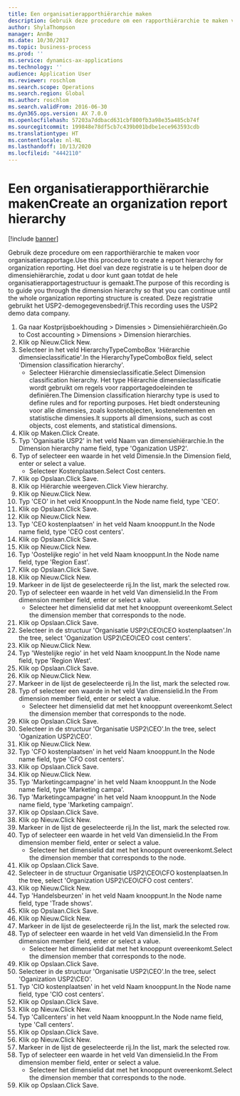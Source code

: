 ```yaml
---
title: Een organisatierapporthiërarchie maken
description: Gebruik deze procedure om een rapporthiërarchie te maken voor organisatierapportage.
author: ShylaThompson
manager: AnnBe
ms.date: 10/30/2017
ms.topic: business-process
ms.prod: ''
ms.service: dynamics-ax-applications
ms.technology: ''
audience: Application User
ms.reviewer: roschlom
ms.search.scope: Operations
ms.search.region: Global
ms.author: roschlom
ms.search.validFrom: 2016-06-30
ms.dyn365.ops.version: AX 7.0.0
ms.openlocfilehash: 57203a7ddbacd631cbf800fb3a98e35a485cb74f
ms.sourcegitcommit: 199848e78df5cb7c439b001bdbe1ece963593cdb
ms.translationtype: HT
ms.contentlocale: nl-NL
ms.lasthandoff: 10/13/2020
ms.locfileid: "4442110"
---
```

# <a name="create-an-organization-report-hierarchy"></a><span data-ttu-id="efb77-103">Een organisatierapporthiërarchie maken</span><span class="sxs-lookup"><span data-stu-id="efb77-103">Create an organization report hierarchy</span></span>

[!include [banner](../../includes/banner.md)]

<span data-ttu-id="efb77-104">Gebruik deze procedure om een rapporthiërarchie te maken voor organisatierapportage.</span><span class="sxs-lookup"><span data-stu-id="efb77-104">Use this procedure to create a report hierarchy for organization reporting.</span></span> <span data-ttu-id="efb77-105">Het doel van deze registratie is u te helpen door de dimensiehiërarchie, zodat u door kunt gaan totdat de hele organisatierapportagestructuur is gemaakt.</span><span class="sxs-lookup"><span data-stu-id="efb77-105">The purpose of this recording is to guide you through the dimension hierarchy so that you can continue until the whole organization reporting structure is created.</span></span> <span data-ttu-id="efb77-106">Deze registratie gebruikt het USP2-demogegevensbedrijf.</span><span class="sxs-lookup"><span data-stu-id="efb77-106">This recording uses the USP2 demo data company.</span></span>

1. <span data-ttu-id="efb77-107">Ga naar Kostprijsboekhouding > Dimensies > Dimensiehiërarchieën.</span><span class="sxs-lookup"><span data-stu-id="efb77-107">Go to Cost accounting > Dimensions > Dimension hierarchies.</span></span>
2. <span data-ttu-id="efb77-108">Klik op Nieuw.</span><span class="sxs-lookup"><span data-stu-id="efb77-108">Click New.</span></span>
3. <span data-ttu-id="efb77-109">Selecteer in het veld HierarchyTypeComboBox 'Hiërarchie dimensieclassificatie'.</span><span class="sxs-lookup"><span data-stu-id="efb77-109">In the HierarchyTypeComboBox field, select 'Dimension classification hierarchy'.</span></span>
    * <span data-ttu-id="efb77-110">Selecteer Hiërarchie dimensieclassificatie.</span><span class="sxs-lookup"><span data-stu-id="efb77-110">Select Dimension classification hierarchy.</span></span> <span data-ttu-id="efb77-111">Het type Hiërarchie dimensieclassificatie wordt gebruikt om regels voor rapportagedoeleinden te definiëren.</span><span class="sxs-lookup"><span data-stu-id="efb77-111">The Dimension classification hierarchy type is used to define rules and for reporting purposes.</span></span> <span data-ttu-id="efb77-112">Het biedt ondersteuning voor alle dimensies, zoals kostenobjecten, kostenelementen en statistische dimensies.</span><span class="sxs-lookup"><span data-stu-id="efb77-112">It supports all dimensions, such as cost objects, cost elements, and statistical dimensions.</span></span>  
4. <span data-ttu-id="efb77-113">Klik op Maken.</span><span class="sxs-lookup"><span data-stu-id="efb77-113">Click Create.</span></span>
5. <span data-ttu-id="efb77-114">Typ 'Oganisatie USP2' in het veld Naam van dimensiehiërarchie.</span><span class="sxs-lookup"><span data-stu-id="efb77-114">In the Dimension hierarchy name field, type 'Oganization USP2'.</span></span>
6. <span data-ttu-id="efb77-115">Typ of selecteer een waarde in het veld Dimensie.</span><span class="sxs-lookup"><span data-stu-id="efb77-115">In the Dimension field, enter or select a value.</span></span>
    * <span data-ttu-id="efb77-116">Selecteer Kostenplaatsen.</span><span class="sxs-lookup"><span data-stu-id="efb77-116">Select Cost centers.</span></span>  
7. <span data-ttu-id="efb77-117">Klik op Opslaan.</span><span class="sxs-lookup"><span data-stu-id="efb77-117">Click Save.</span></span>
8. <span data-ttu-id="efb77-118">Klik op Hiërarchie weergeven.</span><span class="sxs-lookup"><span data-stu-id="efb77-118">Click View hierarchy.</span></span>
9. <span data-ttu-id="efb77-119">Klik op Nieuw.</span><span class="sxs-lookup"><span data-stu-id="efb77-119">Click New.</span></span>
10. <span data-ttu-id="efb77-120">Typ 'CEO' in het veld Knooppunt.</span><span class="sxs-lookup"><span data-stu-id="efb77-120">In the Node name field, type 'CEO'.</span></span>
11. <span data-ttu-id="efb77-121">Klik op Opslaan.</span><span class="sxs-lookup"><span data-stu-id="efb77-121">Click Save.</span></span>
12. <span data-ttu-id="efb77-122">Klik op Nieuw.</span><span class="sxs-lookup"><span data-stu-id="efb77-122">Click New.</span></span>
13. <span data-ttu-id="efb77-123">Typ 'CEO kostenplaatsen' in het veld Naam knooppunt.</span><span class="sxs-lookup"><span data-stu-id="efb77-123">In the Node name field, type 'CEO cost centers'.</span></span>
14. <span data-ttu-id="efb77-124">Klik op Opslaan.</span><span class="sxs-lookup"><span data-stu-id="efb77-124">Click Save.</span></span>
15. <span data-ttu-id="efb77-125">Klik op Nieuw.</span><span class="sxs-lookup"><span data-stu-id="efb77-125">Click New.</span></span>
16. <span data-ttu-id="efb77-126">Typ 'Oostelijke regio' in het veld Naam knooppunt.</span><span class="sxs-lookup"><span data-stu-id="efb77-126">In the Node name field, type 'Region East'.</span></span>
17. <span data-ttu-id="efb77-127">Klik op Opslaan.</span><span class="sxs-lookup"><span data-stu-id="efb77-127">Click Save.</span></span>
18. <span data-ttu-id="efb77-128">Klik op Nieuw.</span><span class="sxs-lookup"><span data-stu-id="efb77-128">Click New.</span></span>
19. <span data-ttu-id="efb77-129">Markeer in de lijst de geselecteerde rij.</span><span class="sxs-lookup"><span data-stu-id="efb77-129">In the list, mark the selected row.</span></span>
20. <span data-ttu-id="efb77-130">Typ of selecteer een waarde in het veld Van dimensielid.</span><span class="sxs-lookup"><span data-stu-id="efb77-130">In the From dimension member field, enter or select a value.</span></span>
    * <span data-ttu-id="efb77-131">Selecteer het dimensielid dat met het knooppunt overeenkomt.</span><span class="sxs-lookup"><span data-stu-id="efb77-131">Select the dimension member that corresponds to the node.</span></span>  
21. <span data-ttu-id="efb77-132">Klik op Opslaan.</span><span class="sxs-lookup"><span data-stu-id="efb77-132">Click Save.</span></span>
22. <span data-ttu-id="efb77-133">Selecteer in de structuur 'Organisatie USP2\CEO\CEO kostenplaatsen'.</span><span class="sxs-lookup"><span data-stu-id="efb77-133">In the tree, select 'Oganization USP2\CEO\CEO cost centers'.</span></span>
23. <span data-ttu-id="efb77-134">Klik op Nieuw.</span><span class="sxs-lookup"><span data-stu-id="efb77-134">Click New.</span></span>
24. <span data-ttu-id="efb77-135">Typ 'Westelijke regio' in het veld Naam knooppunt.</span><span class="sxs-lookup"><span data-stu-id="efb77-135">In the Node name field, type 'Region West'.</span></span>
25. <span data-ttu-id="efb77-136">Klik op Opslaan.</span><span class="sxs-lookup"><span data-stu-id="efb77-136">Click Save.</span></span>
26. <span data-ttu-id="efb77-137">Klik op Nieuw.</span><span class="sxs-lookup"><span data-stu-id="efb77-137">Click New.</span></span>
27. <span data-ttu-id="efb77-138">Markeer in de lijst de geselecteerde rij.</span><span class="sxs-lookup"><span data-stu-id="efb77-138">In the list, mark the selected row.</span></span>
28. <span data-ttu-id="efb77-139">Typ of selecteer een waarde in het veld Van dimensielid.</span><span class="sxs-lookup"><span data-stu-id="efb77-139">In the From dimension member field, enter or select a value.</span></span>
    * <span data-ttu-id="efb77-140">Selecteer het dimensielid dat met het knooppunt overeenkomt.</span><span class="sxs-lookup"><span data-stu-id="efb77-140">Select the dimension member that corresponds to the node.</span></span>  
29. <span data-ttu-id="efb77-141">Klik op Opslaan.</span><span class="sxs-lookup"><span data-stu-id="efb77-141">Click Save.</span></span>
30. <span data-ttu-id="efb77-142">Selecteer in de structuur 'Organisatie USP2\CEO'.</span><span class="sxs-lookup"><span data-stu-id="efb77-142">In the tree, select 'Oganization USP2\CEO'.</span></span>
31. <span data-ttu-id="efb77-143">Klik op Nieuw.</span><span class="sxs-lookup"><span data-stu-id="efb77-143">Click New.</span></span>
32. <span data-ttu-id="efb77-144">Typ 'CFO kostenplaatsen' in het veld Naam knooppunt.</span><span class="sxs-lookup"><span data-stu-id="efb77-144">In the Node name field, type 'CFO cost centers'.</span></span>
33. <span data-ttu-id="efb77-145">Klik op Opslaan.</span><span class="sxs-lookup"><span data-stu-id="efb77-145">Click Save.</span></span>
34. <span data-ttu-id="efb77-146">Klik op Nieuw.</span><span class="sxs-lookup"><span data-stu-id="efb77-146">Click New.</span></span>
35. <span data-ttu-id="efb77-147">Typ 'Marketingcampagne' in het veld Naam knooppunt.</span><span class="sxs-lookup"><span data-stu-id="efb77-147">In the Node name field, type 'Marketing campa'.</span></span>
36. <span data-ttu-id="efb77-148">Typ 'Marketingcampagne' in het veld Naam knooppunt.</span><span class="sxs-lookup"><span data-stu-id="efb77-148">In the Node name field, type 'Marketing campaign'.</span></span>
37. <span data-ttu-id="efb77-149">Klik op Opslaan.</span><span class="sxs-lookup"><span data-stu-id="efb77-149">Click Save.</span></span>
38. <span data-ttu-id="efb77-150">Klik op Nieuw.</span><span class="sxs-lookup"><span data-stu-id="efb77-150">Click New.</span></span>
39. <span data-ttu-id="efb77-151">Markeer in de lijst de geselecteerde rij.</span><span class="sxs-lookup"><span data-stu-id="efb77-151">In the list, mark the selected row.</span></span>
40. <span data-ttu-id="efb77-152">Typ of selecteer een waarde in het veld Van dimensielid.</span><span class="sxs-lookup"><span data-stu-id="efb77-152">In the From dimension member field, enter or select a value.</span></span>
    * <span data-ttu-id="efb77-153">Selecteer het dimensielid dat met het knooppunt overeenkomt.</span><span class="sxs-lookup"><span data-stu-id="efb77-153">Select the dimension member that corresponds to the node.</span></span>  
41. <span data-ttu-id="efb77-154">Klik op Opslaan.</span><span class="sxs-lookup"><span data-stu-id="efb77-154">Click Save.</span></span>
42. <span data-ttu-id="efb77-155">Selecteer in de structuur Organisatie USP2\CEO\CFO kostenplaatsen.</span><span class="sxs-lookup"><span data-stu-id="efb77-155">In the tree, select 'Organization USP2\CEO\CFO cost centers'.</span></span>
43. <span data-ttu-id="efb77-156">Klik op Nieuw.</span><span class="sxs-lookup"><span data-stu-id="efb77-156">Click New.</span></span>
44. <span data-ttu-id="efb77-157">Typ 'Handelsbeurzen' in het veld Naam knooppunt.</span><span class="sxs-lookup"><span data-stu-id="efb77-157">In the Node name field, type 'Trade shows'.</span></span>
45. <span data-ttu-id="efb77-158">Klik op Opslaan.</span><span class="sxs-lookup"><span data-stu-id="efb77-158">Click Save.</span></span>
46. <span data-ttu-id="efb77-159">Klik op Nieuw.</span><span class="sxs-lookup"><span data-stu-id="efb77-159">Click New.</span></span>
47. <span data-ttu-id="efb77-160">Markeer in de lijst de geselecteerde rij.</span><span class="sxs-lookup"><span data-stu-id="efb77-160">In the list, mark the selected row.</span></span>
48. <span data-ttu-id="efb77-161">Typ of selecteer een waarde in het veld Van dimensielid.</span><span class="sxs-lookup"><span data-stu-id="efb77-161">In the From dimension member field, enter or select a value.</span></span>
    * <span data-ttu-id="efb77-162">Selecteer het dimensielid dat met het knooppunt overeenkomt.</span><span class="sxs-lookup"><span data-stu-id="efb77-162">Select the dimension member that corresponds to the node.</span></span>  
49. <span data-ttu-id="efb77-163">Klik op Opslaan.</span><span class="sxs-lookup"><span data-stu-id="efb77-163">Click Save.</span></span>
50. <span data-ttu-id="efb77-164">Selecteer in de structuur 'Organisatie USP2\CEO'.</span><span class="sxs-lookup"><span data-stu-id="efb77-164">In the tree, select 'Oganization USP2\CEO'.</span></span>
51. <span data-ttu-id="efb77-165">Typ 'CIO kostenplaatsen' in het veld Naam knooppunt.</span><span class="sxs-lookup"><span data-stu-id="efb77-165">In the Node name field, type 'CIO cost centers'.</span></span>
52. <span data-ttu-id="efb77-166">Klik op Opslaan.</span><span class="sxs-lookup"><span data-stu-id="efb77-166">Click Save.</span></span>
53. <span data-ttu-id="efb77-167">Klik op Nieuw.</span><span class="sxs-lookup"><span data-stu-id="efb77-167">Click New.</span></span>
54. <span data-ttu-id="efb77-168">Typ 'Callcenters' in het veld Naam knooppunt.</span><span class="sxs-lookup"><span data-stu-id="efb77-168">In the Node name field, type 'Call centers'.</span></span>
55. <span data-ttu-id="efb77-169">Klik op Opslaan.</span><span class="sxs-lookup"><span data-stu-id="efb77-169">Click Save.</span></span>
56. <span data-ttu-id="efb77-170">Klik op Nieuw.</span><span class="sxs-lookup"><span data-stu-id="efb77-170">Click New.</span></span>
57. <span data-ttu-id="efb77-171">Markeer in de lijst de geselecteerde rij.</span><span class="sxs-lookup"><span data-stu-id="efb77-171">In the list, mark the selected row.</span></span>
58. <span data-ttu-id="efb77-172">Typ of selecteer een waarde in het veld Van dimensielid.</span><span class="sxs-lookup"><span data-stu-id="efb77-172">In the From dimension member field, enter or select a value.</span></span>
    * <span data-ttu-id="efb77-173">Selecteer het dimensielid dat met het knooppunt overeenkomt.</span><span class="sxs-lookup"><span data-stu-id="efb77-173">Select the dimension member that corresponds to the node.</span></span>  
59. <span data-ttu-id="efb77-174">Klik op Opslaan.</span><span class="sxs-lookup"><span data-stu-id="efb77-174">Click Save.</span></span>

